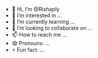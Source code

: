 - 👋 Hi, I’m @Rishaply
- 👀 I’m interested in ...
- 🌱 I’m currently learning ...
- 💞️ I’m looking to collaborate on ...
- 📫 How to reach me ...
- 😄 Pronouns: ...
- ⚡ Fun fact: ...

<!---
Rishaply/Rishaply is a ✨ special ✨ repository because its `README.md` (this file) appears on your GitHub profile.
You can click the Preview link to take a look at your changes.
--->
